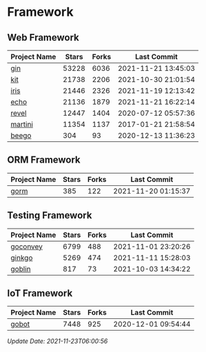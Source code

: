 # Framework

## Web Framework
| Project Name | Stars | Forks | Last Commit |
| ------------ | ----- | ----- | ----------- |
| [gin](https://github.com/gin-gonic/gin) | 53228 | 6036 | 2021-11-21 13:45:03 |
| [kit](https://github.com/go-kit/kit) | 21738 | 2206 | 2021-10-30 21:01:54 |
| [iris](https://github.com/kataras/iris) | 21446 | 2326 | 2021-11-19 12:13:42 |
| [echo](https://github.com/labstack/echo) | 21136 | 1879 | 2021-11-21 16:22:14 |
| [revel](https://github.com/revel/revel) | 12447 | 1404 | 2020-07-12 05:57:36 |
| [martini](https://github.com/go-martini/martini) | 11354 | 1137 | 2017-01-21 21:58:54 |
| [beego](https://github.com/astaxie/beego) | 304 | 93 | 2020-12-13 11:36:23 |

## ORM Framework
| Project Name | Stars | Forks | Last Commit |
| ------------ | ----- | ----- | ----------- |
| [gorm](https://github.com/jinzhu/gorm) | 385 | 122 | 2021-11-20 01:15:37 |

## Testing Framework
| Project Name | Stars | Forks | Last Commit |
| ------------ | ----- | ----- | ----------- |
| [goconvey](https://github.com/smartystreets/goconvey) | 6799 | 488 | 2021-11-01 23:20:26 |
| [ginkgo](https://github.com/onsi/ginkgo) | 5269 | 474 | 2021-11-11 15:28:03 |
| [goblin](https://github.com/franela/goblin) | 817 | 73 | 2021-10-03 14:34:22 |

## IoT Framework
| Project Name | Stars | Forks | Last Commit |
| ------------ | ----- | ----- | ----------- |
| [gobot](https://github.com/hybridgroup/gobot) | 7448 | 925 | 2020-12-01 09:54:44 |

*Update Date: 2021-11-23T06:00:56*
